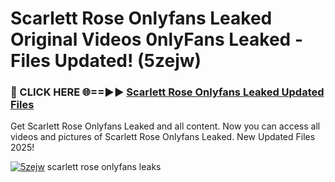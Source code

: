 # Scarlett Rose Onlyfans Leaked Original Videos 0nlyFans Leaked - Files Updated! (5zejw)

<h3>🔴 CLICK HERE 🌐==►► <a href="https://tinyurl.com/x26r9saj" rel="nofollow">Scarlett Rose Onlyfans Leaked Updated Files</a></h3>

Get Scarlett Rose Onlyfans Leaked and all content. Now you can access all videos and pictures of Scarlett Rose Onlyfans Leaked. New Updated Files 2025!

[![5zejw](https://i.imgur.com/LkgZPqh.gif)](https://tinyurl.com/x26r9saj)
scarlett rose onlyfans leaks